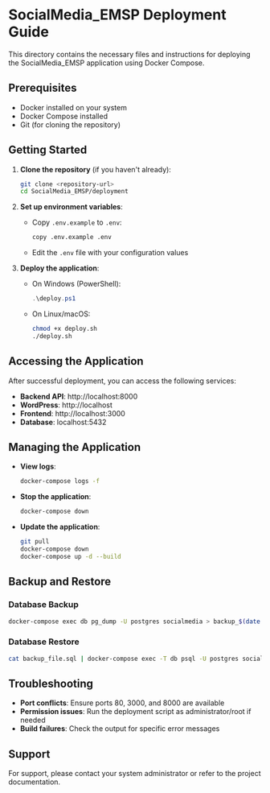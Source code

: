 # SocialMedia_EMSP Deployment Guide

This directory contains the necessary files and instructions for deploying the SocialMedia_EMSP application using Docker Compose.

## Prerequisites

- Docker installed on your system
- Docker Compose installed
- Git (for cloning the repository)

## Getting Started

1. **Clone the repository** (if you haven't already):
   ```bash
   git clone <repository-url>
   cd SocialMedia_EMSP/deployment
   ```

2. **Set up environment variables**:
   - Copy `.env.example` to `.env`:
     ```bash
     copy .env.example .env
     ```
   - Edit the `.env` file with your configuration values

3. **Deploy the application**:
   - On Windows (PowerShell):
     ```powershell
     .\deploy.ps1
     ```
   - On Linux/macOS:
     ```bash
     chmod +x deploy.sh
     ./deploy.sh
     ```

## Accessing the Application

After successful deployment, you can access the following services:

- **Backend API**: http://localhost:8000
- **WordPress**: http://localhost
- **Frontend**: http://localhost:3000
- **Database**: localhost:5432

## Managing the Application

- **View logs**:
  ```bash
  docker-compose logs -f
  ```

- **Stop the application**:
  ```bash
  docker-compose down
  ```

- **Update the application**:
  ```bash
  git pull
  docker-compose down
  docker-compose up -d --build
  ```

## Backup and Restore

### Database Backup
```bash
docker-compose exec db pg_dump -U postgres socialmedia > backup_$(date +%Y%m%d).sql
```

### Database Restore
```bash
cat backup_file.sql | docker-compose exec -T db psql -U postgres socialmedia
```

## Troubleshooting

- **Port conflicts**: Ensure ports 80, 3000, and 8000 are available
- **Permission issues**: Run the deployment script as administrator/root if needed
- **Build failures**: Check the output for specific error messages

## Support

For support, please contact your system administrator or refer to the project documentation.
